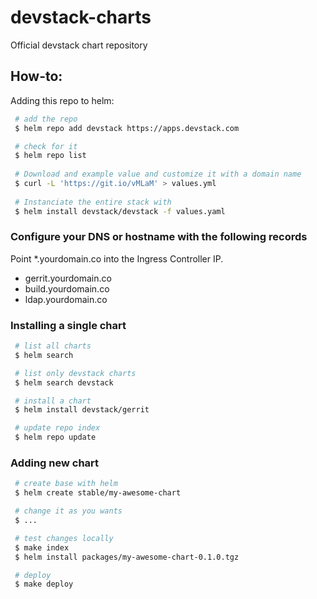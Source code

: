 # devstack-charts
Official devstack chart repository

## How-to:
Adding this repo to helm:
```bash
 # add the repo
 $ helm repo add devstack https://apps.devstack.com

 # check for it
 $ helm repo list
 
 # Download and example value and customize it with a domain name
 $ curl -L 'https://git.io/vMLaM' > values.yml
 
 # Instanciate the entire stack with 
 $ helm install devstack/devstack -f values.yaml
```


### Configure your DNS or hostname with the following records

Point *.yourdomain.co into the Ingress Controller IP.

* gerrit.yourdomain.co
* build.yourdomain.co
* ldap.yourdomain.co

### Installing a single chart

```bash
 # list all charts
 $ helm search

 # list only devstack charts
 $ helm search devstack

 # install a chart
 $ helm install devstack/gerrit

 # update repo index
 $ helm repo update
```

### Adding new chart

```bash
 # create base with helm
 $ helm create stable/my-awesome-chart

 # change it as you wants
 $ ...

 # test changes locally
 $ make index
 $ helm install packages/my-awesome-chart-0.1.0.tgz

 # deploy
 $ make deploy
```
